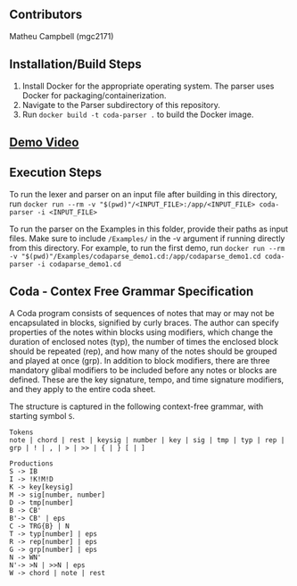 ## Contributors
Matheu Campbell (mgc2171)

## Installation/Build Steps
1. Install Docker for the appropriate operating system.
   The parser uses Docker for packaging/containerization.
2. Navigate to the Parser subdirectory of this repository.
3. Run `docker build -t coda-parser .` to build the Docker image.

## [Demo Video](https://drive.google.com/file/d/1bHS23i4xilpNwVS3yR2_G0OGu7XA10GW/view?usp=drive_link)

## Execution Steps
To run the lexer and parser on an input file after building in this directory, run
`docker run --rm -v "$(pwd)"/<INPUT_FILE>:/app/<INPUT_FILE> coda-parser -i <INPUT_FILE>`

To run the parser on the Examples in this folder, provide their paths as input files. Make sure to include `/Examples/` in the -v argument if running directly from this directory. For example, to run the first demo, run `docker run --rm -v "$(pwd)"/Examples/codaparse_demo1.cd:/app/codaparse_demo1.cd coda-parser -i codaparse_demo1.cd`

## Coda - Contex Free Grammar Specification
A Coda program consists of sequences of notes that may or may not be encapsulated in blocks, signified by curly braces.
The author can specify properties of the notes within blocks using modifiers, which change the duration of enclosed notes (typ),
the number of times the enclosed block should be repeated (rep), and how many of the notes should be grouped and played at once (grp).
In addition to block modifiers, there are three mandatory glibal modifiers to be included before any notes or blocks are defined. These are the
key signature, tempo, and time signature modifiers, and they apply to the entire coda sheet.

The structure is captured in the following context-free grammar, with starting symbol `S`.

```
Tokens
note | chord | rest | keysig | number | key | sig | tmp | typ | rep | grp | ! | , | > | >> | { | } [ | ]

Productions
S -> IB
I -> !K!M!D
K -> key[keysig]
M -> sig[number, number]
D -> tmp[number]
B -> CB'
B'-> CB' | eps
C -> TRG{B} | N
T -> typ[number] | eps
R -> rep[number] | eps
G -> grp[number] | eps
N -> WN'
N'-> >N | >>N | eps
W -> chord | note | rest
````